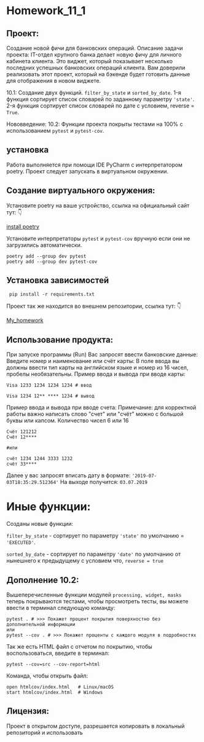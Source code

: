 # Homework_11_1

 ## Проект:
Создание новой фичи для банковских операций.
Описание задачи проекта:
IT-отдел крупного банка делает новую фичу для личного кабинета клиента. Это виджет, который показывает несколько последних успешных банковских операций клиента. Вам доверили реализовать этот проект, который на бэкенде будет готовить данные для отображения в новом виджете.

10.1: Создание двух функций. `filter_by_state`  и `sorted_by_date`.
1-я функция сортирует список словарей по заданному параметру `'state'`.
2-я функция сортирует список словарей по дате с условием, reverse = `True`.

Нововведение:
10.2: Функции проекта покрыты тестами на 100% с использованием `pytest` и `pytest-cov`.


## установка
Работа выполняется при помощи IDE PyCharm с интерпретатором poetry.
Проект следует запускать в виртуальном окружении.

## Создание виртуального окружения:
Установите poetry на ваше устройство, ссылка на официальный сайт тут: 👇

[install poetry](https://python-poetry.org)

Установите интерпретаторы `pytest` и `pytest-cov` вручную если они не загрузились автоматически.
```
poetry add --group dev pytest
poetry add --group dev pytest-cov
```

## Установка зависимостей 
```
 pip install -r requirements.txt
```
Проект так же находится во внешнем репозитории, ссылка тут: 👇

[My_homework](https://github.com/erenegaaa/homework_bank_10_1)

## Использование продукта:
При запуске программы (Run)
Вас запросят ввести банковские данные:
Введите номер и наименование или счёт карты:
В поле ввода вы должны ввести тип карты на английском языке и номер из 16 чисел, пробелы необязательны.
Пример ввода и вывода при вводе карты:
```
Visa 1233 1234 1234 1234 # ввод

Visa 1234 12** **** 1234 # вывод
```
Пример ввода и вывода при вводе счета:
Примечание:
для корректной работы важно написать слово "счет" или "счёт" можно с большой буквы или капсом. Количество чисел 6 или 16
```
Счёт 121212 
Счёт 12****

#или

счёт 1234 1244 3333 1232
счёт 33****
```
Далее у вас запросят вписать дату в формате: `'2019-07-03T18:35:29.512364'`
На выходе получится:
`03.07.2019`
# Иные функции:

Созданы новые функции:

`filter_by_state` - сортирует по параметру `'state'` по умолчанию = `'EXECUTED'`.

`sorted_by_date` - сортирует по параметру `'date'` по умолчанию от нынешнего к предыдущему с условием что, `reverse = true`

## Дополнение 10.2:

Вышеперечисленные функции модулей `processing, widget, masks` теперь покрываются тестами, чтобы просмотреть тесты, вы можете ввести в терминал следующую команду:
```
pytest . # >>> Покажет процент покрытия поверхностно без дополнительной информации
или
pytest --cov . # >>> Покажет проценты с каждого модуля в подробностях
```
Так же есть HTML файл с отчетом по покрытию, чтобы воспользоваться, введите в терминал:

```
pytest --cov=src --cov-report=html
```

Команда, чтобы открыть файл:

```
open htmlcov/index.html   # Linux/macOS
start htmlcov/index.html  # Windows
```
## Лицензия:
Проект в открытом доступе, разрешается копировать в локальный репозиторий и использовать